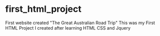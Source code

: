 # first_html_project
First website created "The Great Australian Road Trip"
This was my First HTML Project I created after learning HTML CSS and Jquery
